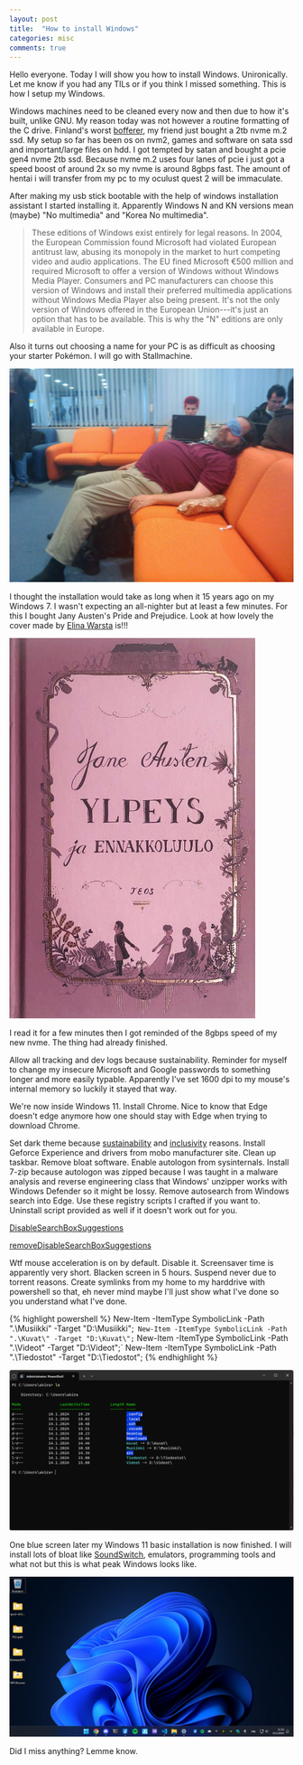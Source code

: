 ```yaml
---
layout: post
title:  "How to install Windows"
categories: misc
comments: true
---
```

Hello everyone. Today I will show you how to install Windows. Unironically. Let me know if you had any TILs or if you think I missed something. This is how I setup my Windows.

Windows machines need to be cleaned every now and then due to how it's built, unlike GNU. My reason today was not however a routine formatting of the C drive. Finland's worst [bofferer](https://en.wikipedia.org/wiki/Foam_weapon/), my friend just bought a 2tb nvme m.2 ssd. My setup so far has been os on nvm2, games and software on sata ssd and important/large files on hdd. I got tempted by satan and bought a pcie gen4 nvme 2tb ssd. Because nvme m.2 uses four lanes of pcie i just got a speed boost of around 2x so my nvme is around 8gbps fast. The amount of hentai i will transfer from my pc to my oculust quest 2 will be immaculate.

After making my usb stick bootable with the help of windows installation assistant I started installing it. Apparently Windows N and KN versions mean (maybe) "No multimedia" and "Korea No multimedia".

> These editions of Windows exist entirely for legal reasons. In 2004, the European Commission found Microsoft had violated European antitrust law, abusing its monopoly in the market to hurt competing video and audio applications. The EU fined Microsoft €500 million and required Microsoft to offer a version of Windows without Windows Media Player. Consumers and PC manufacturers can choose this version of Windows and install their preferred multimedia applications without Windows Media Player also being present. It's not the only version of Windows offered in the European Union---it's just an option that has to be available. This is why the "N" editions are only available in Europe.

Also it turns out choosing a name for your PC is as difficult as choosing your starter Pokémon. I will go with Stallmachine.

![richard stallman sleeping](/assets/stallman.jpg)

I thought the installation would take as long when it 15 years ago on my Windows 7. I wasn't expecting an all-nighter but at least a few minutes. For this I bought Jany Austen's Pride and Prejudice. Look at how lovely the cover made by [Elina Warsta](https://solmu.nu/) is!!!

![Pride and Prejudice cover](/assets/pride.png)

I read it for a few minutes then I got reminded of the 8gbps speed of my new nvme. The thing had already finished.

Allow all tracking and dev logs because sustainability. Reminder for myself to change my insecure Microsoft and Google passwords to something longer and more easily typable. Apparently I've set 1600 dpi to my mouse's internal memory so luckily it stayed that way.

We're now inside Windows 11. Install Chrome. Nice to know that Edge doesn't edge anymore how one should stay with Edge when trying to download Chrome.

Set dark theme because [sustainability](https://dl.acm.org/doi/pdf/10.1145/3458864.3467682) and [inclusivity](https://www.kinandcarta.com/en/insights/2023/09/does-dark-mode-win-on-sustainability-and-accessibility/) reasons. Install Geforce Experience and drivers from mobo manufacturer site. Clean up taskbar. Remove bloat software. Enable autologon from sysinternals. Install 7-zip because autologon was zipped because I was taught in a malware analysis and reverse engineering class that Windows' unzipper works with Windows Defender so it might be lossy. Remove autosearch from Windows search into Edge. Use these registry scripts I crafted if you want to. Uninstall script provided as well if it doesn't work out for you.

[DisableSearchBoxSuggestions](/assets/disableSearchBoxSuggestions.reg)

[removeDisableSearchBoxSuggestions](/assets/removeDisableSearchBoxSuggestions.reg)

Wtf mouse acceleration is on by default. Disable it. Screensaver time is apparently very short. Blacken screen in 5 hours. Suspend never due to torrent reasons. Create symlinks from my home to my harddrive with powershell so that, eh never mind maybe I'll just show what I've done so you understand what I've done.

{% highlight powershell %}
New-Item -ItemType SymbolicLink -Path ".\Musiikki\" -Target "D:\Musiikki\";`
New-Item -ItemType SymbolicLink -Path ".\Kuvat\" -Target "D:\Kuvat\";`
New-Item -ItemType SymbolicLink -Path ".\Videot\" -Target "D:\Videot\";`
New-Item -ItemType SymbolicLink -Path ".\Tiedostot\" -Target "D:\Tiedostot\";
{% endhighlight %}

![windows home folder symlinks](/assets/homefolders.png)

One blue screen later my Windows 11 basic installation is now finished. I will install lots of bloat like [SoundSwitch](https://soundswitch.aaflalo.me/), emulators, programming tools and what not but this is what peak Windows looks like.

![Windows desktop](/assets/windows.png)

Did I miss anything? Lemme know.